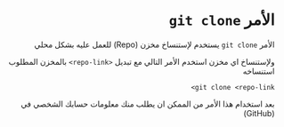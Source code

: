 <div dir = rtl > 

# الأمر `git clone `

الأمر `git clone` يستخدم لإستنساخ مخزن (Repo)  للعمل عليه بشكل محلي 

ولإستنساخ اي مخزن استخدم الأمر التالي مع تبديل `<repo-link>` بالمخزن المطلوب استنساخه


`git clone <repo-link>`

بعد استخدام هذا الأمر من الممكن ان يطلب منك معلومات حسابك الشخصي في (GitHub)


</div>

